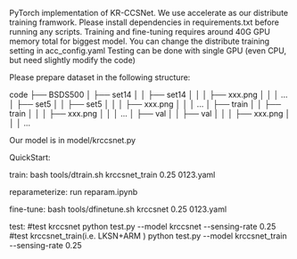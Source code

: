 PyTorch implementation of KR-CCSNet.
We use accelerate as our distribute training framwork.
Please install dependencies in requirements.txt before running any scripts.
Training and fine-tuning requires around 40G GPU memory total for biggest model.
You can change the distribute training setting in acc_config.yaml 
Testing can be done with single GPU (even CPU, but need slightly modify the code)

Please prepare dataset in the following structure: 

code
├── BSDS500
│   ├── set14
│   │   ├── set14
│   │   │   ├── xxx.png
│   │   │   ...
│   ├── set5
│   │   ├── set5
│   │   │   ├── xxx.png 
│   │   │   ...
│   ├── train
│   │   ├── train
│   │   │   ├── xxx.png
│   │   │   ...
│   ├── val
│   │   ├── val
│   │   │   ├── xxx.png
│   │   │   ...


Our model is in model/krccsnet.py


QuickStart:

train:
bash tools/dtrain.sh krccsnet_train 0.25 0123.yaml 

reparameterize:
run reparam.ipynb

fine-tune:
bash tools/dfinetune.sh krccsnet 0.25 0123.yaml 

test:
#test krccsnet
python test.py --model krccsnet --sensing-rate 0.25 
#test krccsnet_train(i.e. LKSN+ARM )
python test.py --model krccsnet_train --sensing-rate 0.25 

